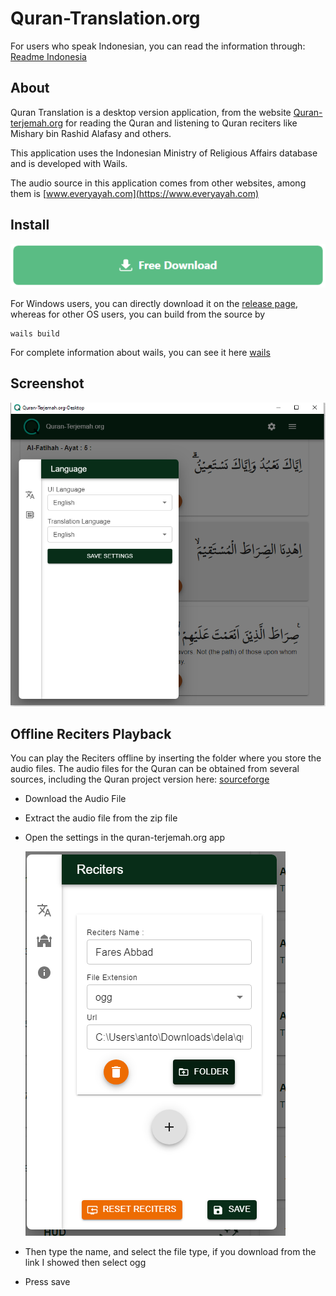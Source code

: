 # Quran-Translation.org


For users who speak Indonesian, you can read the information through: 
[Readme Indonesia](./README_id.md)

## About

Quran Translation is a desktop version application, from the website [Quran-terjemah.org](https://quran-terjemah.org) for reading the Quran and listening to Quran reciters like Mishary bin Rashid Alafasy and others.

This application uses the Indonesian Ministry of Religious Affairs database and is developed with Wails.

The audio source in this application comes from other websites, among them is [www.everyayah.com](https://www.everyayah.com)

 

## Install

[![download](./screenshot/download.png)](https://github.com/nnttoo/quran-terjemah_org/releases/latest)

For Windows users, you can directly download it on the [release page](https://github.com/nnttoo/quran-terjemah_org/releases/latest),
whereas for other OS users, you can build from the source by   

```
wails build 
```
 
For complete information about wails, you can see it here [wails](https://wails.io/)

## Screenshot

![ss](./screenshot/ss.png) 
 
## Offline Reciters Playback

You can play the Reciters offline by inserting the folder where you store the audio files. The audio files for the Quran can be obtained from several sources, including the Quran project version here: [sourceforge](https://sourceforge.net/projects/quranterjemah/files/Audio/quran-terjemah-audio.zip/download)

- Download the Audio File
- Extract the audio file from the zip file
- Open the settings in the quran-terjemah.org app
    
    ![ss](./screenshot/ss2.png)

- Then type the name, and select the file type, if you download from the link I showed then select ogg
- Press save 